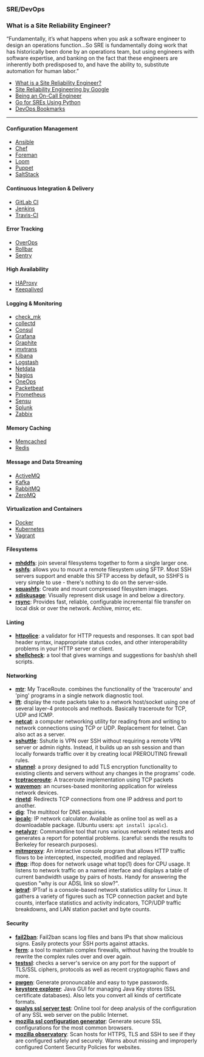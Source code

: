 ### SRE/DevOps

### What is a Site Reliability Engineer?
“Fundamentally, it’s what happens when you ask a software engineer to design an operations function…So SRE is fundamentally doing work that has historically been done by an operations team, but using engineers with software expertise, and banking on the fact that these engineers are inherently both predisposed to, and have the ability to, substitute automation for human labor.”
* [What is a Site Reliability Engineer?](https://hackernoon.com/so-you-want-to-be-an-sre-34e832357a8c)
* [Site Reliability Engineering by Google](https://landing.google.com/sre/book.html)
* [Being an On-Call Engineer](https://static.googleusercontent.com/media/research.google.com/en//pubs/archive/44813.pdf)
* [Go for SREs Using Python](https://www.usenix.org/sites/default/files/conference/protected-files/srecon16_slides_hamilton.pdf)
* [DevOps Bookmarks](https://www.devopsbookmarks.org/)

------

#### Configuration Management

* [Ansible](https://www.ansible.com/)
* [Chef](https://www.chef.io/)
* [Foreman](https://theforeman.org/)
* [Loom](https://github.com/bfirsh/loom)
* [Puppet](https://puppet.com/)
* [SaltStack](https://saltstack.com/community/)

#### Continuous Integration & Delivery

* [GitLab CI](https://gitlab.com/gitlab-ci)
* [Jenkins](https://jenkins.io/)
* [Travis-CI](https://travis-ci.org/)

#### Error Tracking

* [OverOps](https://www.overops.com/)
* [Rollbar](https://rollbar.com/)
* [Sentry](https://sentry.io/welcome/)

#### High Availability

* [HAProxy](http://www.haproxy.org/)
* [Keepalived](http://www.keepalived.org/)

#### Logging & Monitoring

* [check_mk](https://mathias-kettner.de/check_mk.html)
* [collectd](http://collectd.org/)
* [Consul](https://www.consul.io/)
* [Grafana](https://grafana.com/)
* [Graphite](http://graphite.readthedocs.io/en/latest/)
* [jmxtrans](https://github.com/jmxtrans/jmxtrans)
* [Kibana](https://www.elastic.co/products/kibana)
* [Logstash](https://www.elastic.co/products/logstash)
* [Netdata](https://my-netdata.io/)
* [Nagios](https://www.nagios.org/)
* [OneOps](http://oneops.com/)
* [Packetbeat](https://www.elastic.co/products/beats/packetbeat)
* [Prometheus](https://prometheus.io/)
* [Sensu](https://sensuapp.org/)
* [Splunk](https://www.splunk.com/)
* [Zabbix](https://www.zabbix.com/)

#### Memory Caching

* [Memcached](http://memcached.org/)
* [Redis](https://redis.io/)

#### Message and Data Streaming

* [ActiveMQ](http://activemq.apache.org/)
* [Kafka](https://kafka.apache.org/)
* [RabbitMQ](https://www.rabbitmq.com/)
* [ZeroMQ](http://zeromq.org/)

#### Virtualization and Containers

* [Docker](https://docs.docker.com/)
* [Kubernetes](https://github.com/kubernetes/kubernetes)
* [Vagrant](https://www.vagrantup.com/)

#### Filesystems

* **[mhddfs](https://romanrm.net/mhddfs)**: join several filesystems together to
  form a single larger one.
* **[sshfs](https://github.com/libfuse/sshfs)**: allows you to mount a remote
  filesystem using SFTP. Most SSH servers support and enable this SFTP access
  by default, so SSHFS is very simple to use - there's nothing to do on the
  server-side.
* **[squashfs](http://squashfs.sourceforge.net/)**: Create and mount compressed
  filesystem images.
* **[xdiskusage](http://xdiskusage.sourceforge.net/)**: Visually represent
  disk usage in and below a directory.
* **[rsync](https://rsync.samba.org/)**: Provides fast, reliable, configurable
  incremental file transfer on local disk or over the network. Archive,
  mirror, etc.

#### Linting

* **[httpolice](https://github.com/vfaronov/httpolice)**: a validator for HTTP
  requests and responses. It can spot bad header syntax, inappropriate status
  codes, and other interoperability problems in your HTTP server or client.
* **[shellcheck](http://www.shellcheck.net/)**: a tool that gives warnings and
  suggestions for bash/sh shell scripts.

#### Networking

* **[mtr](https://www.bitwizard.nl/mtr/)**: My TraceRoute. combines the
  functionality of the 'traceroute' and 'ping' programs in a single network
  diagnostic tool.
* **[lft](https://linux.die.net/man/8/lft)**: display the route packets take
  to a network host/socket using one of several layer-4 protocols and
  methods. Basically traceroute for TCP, UDP and ICMP.
* **[netcat](https://en.wikipedia.org/wiki/Netcat)**: a computer networking
  utility for reading from and writing to network connections using TCP or
  UDP. Replacement for telnet. Can also act as a server.
* **[sshuttle](https://github.com/apenwarr/sshuttle)**: Sshutle is VPN over
  SSH without requiring a remote VPN server or admin rights. Instead, it
  builds up an ssh session and than locally forwards traffic over it by
  creating local PREROUTING firewall rules.
* **[stunnel](https://www.stunnel.org/)**: a proxy designed to add TLS
  encryption functionality to existing clients and servers without any changes
  in the programs' code.
* **[tcptraceroute](https://linux.die.net/man/1/tcptraceroute)**: A traceroute
  implementation using TCP packets
* **[wavemon](https://github.com/uoaerg/wavemon)**: an ncurses-based
  monitoring application for wireless network devices.
* **[rinetd](https://www.boutell.com/rinetd/)**: Redirects TCP connections
  from one IP address and port to another.
* **[dig](https://mediatemple.net/community/products/dv/204644130/understanding-the-dig-command)**:
  The multitool for DNS enquiries.
* **[ipcalc](http://jodies.de/ipcalc)**: IP network calculator. Available as
  online tool as well as a downloadable package. (Ubuntu users: `apt install
  ipcalc`).
* **[netalyzr](http://netalyzr.icsi.berkeley.edu/)**: Commandline tool that
  runs various network related tests and generates a report for potential
  problems. (careful: sends the results to Berkeley for research purposes).
* **[mitmproxy](https://mitmproxy.org/)**: An interactive console program that
  allows HTTP traffic flows to be intercepted, inspected, modified and
  replayed.
* **[iftop](http://www.ex-parrot.com/pdw/iftop/)**: iftop does for network
  usage what top(1) does for CPU usage. It listens to network traffic on a
  named interface and displays a table of current bandwidth usage by pairs of
  hosts. Handy for answering the question "why is our ADSL link so slow?".
* **[iptraf](http://iptraf.seul.org/)**: IPTraf is a console-based network
  statistics utility for Linux. It gathers a variety of figures such as TCP
  connection packet and byte counts, interface statistics and activity
  indicators, TCP/UDP traffic breakdowns, and LAN station packet and byte
  counts.

#### Security

* **[fail2ban](https://www.fail2ban.org/wiki/index.php/Main_Page)**: Fail2ban
  scans log files and bans IPs that show malicious signs. Easily protects your
  SSH ports against attacks.
* **[ferm](http://ferm.foo-projects.org/)**:  a tool to maintain complex
  firewalls, without having the trouble to rewrite the complex rules over and
  over again.
* **[testssl](https://testssl.sh/)**: checks a server's service on any port
  for the support of TLS/SSL ciphers, protocols as well as recent
  cryptographic flaws and more.
* **[pwgen](https://github.com/jbernard/pwgen)**: Generate pronouncable and
  easy to type passwords.
* **[keystore explorer](http://keystore-explorer.org/)**: Java GUI for
  managing Java Key stores (SSL certificate databases). Also lets you convert
  all kinds of certificate formats.
* **[qualys ssl server test](https://www.ssllabs.com/ssltest/)**: Online tool
  for deep analysis of the configuration of any SSL web server on the public
  Internet.
* **[mozilla ssl configuration
  generator](https://mozilla.github.io/server-side-tls/ssl-config-generator/)**:
  Generate secure SSL configurations for the most common browsers.
* **[mozilla observatory](https://observatory.mozilla.org/)**: Scan hosts for
  HTTPS, TLS and SSH to see if they are configured safely and securely. Warns
  about missing and improperly configured Content Security Policies for
  websites.

